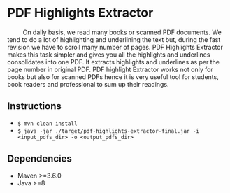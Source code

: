 # PDF Highlights Extractor

&nbsp;&nbsp;&nbsp;&nbsp;&nbsp;&nbsp;&nbsp;&nbsp; On daily basis, we read many books or scanned PDF documents. We tend to do a lot of highlighting and underlining the text
but, during the fast revision we have to scroll many number of pages.
PDF Highlights Extractor makes this task simpler and gives you all the highlights and underlines consolidates into one PDF. It extracts highlights and underlines as per
the page number in original PDF. PDF highlight Extractor works not only for books but also for scanned PDFs hence it is
very useful tool for students, book readers and professional to sum up their readings.

## Instructions
- ```$ mvn clean install```
- ```$ java -jar ./target/pdf-highlights-extractor-final.jar -i <input_pdfs_dir> -o <output_pdfs_dir>```

## Dependencies
- Maven >=3.6.0
- Java >=8
